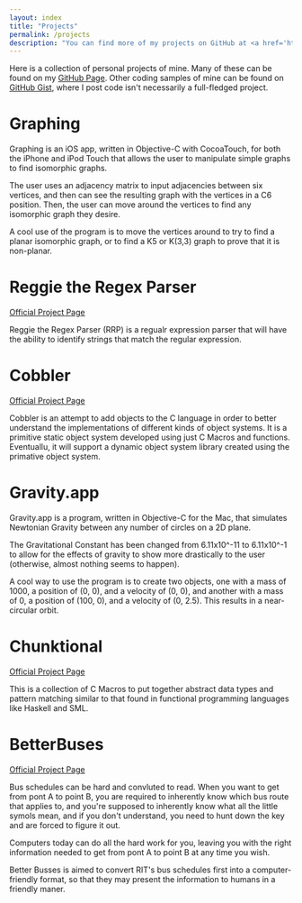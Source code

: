 ```yaml
---
layout: index
title: "Projects"
permalink: /projects
description: "You can find more of my projects on GitHub at <a href='http://github.com/Altece'>github.com/Altece</a>."
---
```


Here is a collection of personal projects of mine. Many of these
can be found on my [GitHub Page](http://github.com/Altece). Other
coding samples of mine can be found on [GitHub Gist](http://gist.github.com/altece),
where I post code isn't necessarily a full-fledged project.

# Graphing

Graphing is an iOS app, written in Objective-C with CocoaTouch,
for both the iPhone and iPod Touch that allows the user to
manipulate simple graphs to find isomorphic graphs.

The user uses an adjacency matrix to input adjacencies between
six vertices, and then can see the resulting graph with the
vertices in a C6 position. Then, the user can move around the
vertices to find any isomorphic graph they desire.

A cool use of the program is to move the vertices around to try
to find a planar isomorphic graph, or to find a K5 or K(3,3) graph
to prove that it is non-planar.


# Reggie the Regex Parser

[Official Project Page][reggie]

Reggie the Regex Parser (RRP) is a regualr expression parser that 
will have the ability to identify strings that match the regular 
expression.


# Cobbler

[Official Project Page][cobbler]

Cobbler is an attempt to add objects to the C language in order to 
better understand the implementations of different kinds of object 
systems. It is a primitive static object system developed using just 
C Macros and functions. Eventuallu, it will support a dynamic object 
system library created using the primative object system.


# Gravity.app

Gravity.app is a program, written in Objective-C for the Mac, 
that simulates Newtonian Gravity between any number of circles 
on a 2D plane.

The Gravitational Constant has been changed from 6.11x10^-11 
to 6.11x10^-1 to allow for the effects of gravity to show 
more drastically to the user (otherwise, almost nothing seems 
to happen).

A cool way to use the program is to create two objects, one
with a mass of 1000, a position of (0, 0), and a velocity of
(0, 0), and another with a mass of 0, a position of (100, 0),
and a velocity of (0, 2.5). This results in a near-circular
orbit.


# Chunktional

[Official Project Page][chunktional]

This is a collection of C Macros to put together abstract data types 
and pattern matching similar to that found in functional programming 
languages like Haskell and SML.


# BetterBuses

[Official Project Page][betterbusses]

Bus schedules can be hard and convluted to read. When you want to get 
from pont A to point B, you are required to inherently know which bus 
route that applies to, and you're supposed to inherently know what all 
the little symols mean, and if you don't understand, you need to hunt 
down the key and are forced to figure it out.

Computers today can do all the hard work for you, leaving you with the 
right information needed to get from pont A to point B at any time you wish.

Better Busses is aimed to convert RIT's bus schedules first into a 
computer-friendly format, so that they may present the information to 
humans in a friendly maner.


[reggie]: http://brun.ws/Reggie-the-Regex-Parser/
[cobbler]: http://brun.ws/Cobbler/
[chunktional]: http://brun.ws/Chunktional
[betterbusses]: http://brun.ws/BetterBuses/
